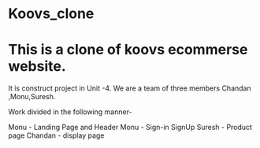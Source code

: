 # Koovs_clone
# This is a clone of koovs ecommerse website. 
It is construct project in Unit -4. 
We are a team of three members Chandan ,Monu,Suresh.



Work divided in the following manner-

Monu - Landing Page and Header
Monu - Sign-in SignUp
Suresh - Product page
Chandan - display page
